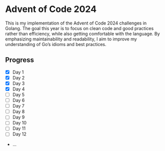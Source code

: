 # Advent of Code 2024

This is my implementation of the Advent of Code 2024 challenges in Golang. The goal this year is to focus on clean code and good practices rather than efficiency, while also getting comfortable with the language. By emphasizing maintainability and readability, I aim to improve my understanding of Go’s idioms and best practices.

## Progress

- [x] Day 1
- [x] Day 2
- [x] Day 3
- [x] Day 4
- [ ] Day 5
- [ ] Day 6
- [ ] Day 7
- [ ] Day 8
- [ ] Day 9
- [ ] Day 10
- [ ] Day 11
- [ ] Day 12
- ...
